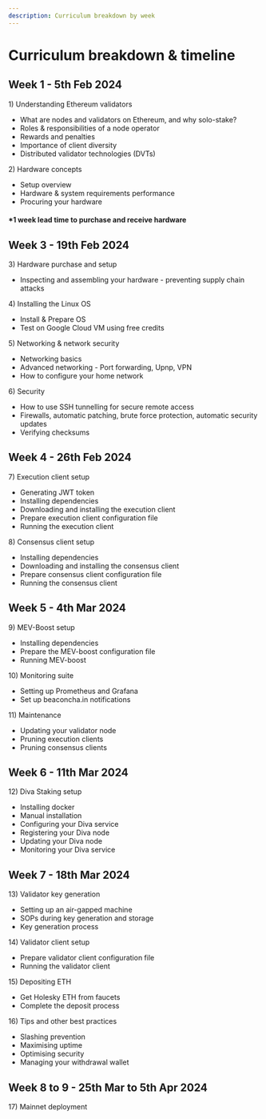```yaml
---
description: Curriculum breakdown by week
---
```


# Curriculum breakdown & timeline

## Week 1 - 5th Feb 2024

1\) Understanding Ethereum validators

* What are nodes and validators on Ethereum, and why solo-stake?
* Roles & responsibilities of a node operator&#x20;
* Rewards and penalties
* Importance of client diversity
* Distributed validator technologies (DVTs)

2\) Hardware concepts

* Setup overview
* Hardware & system requirements performance
* Procuring your hardware

#### \*1 week lead time to purchase and receive hardware

## Week 3 - 19th Feb 2024

3\) Hardware purchase and setup

* Inspecting and assembling your hardware - preventing supply chain attacks

4\) Installing the Linux OS

* Install & Prepare OS&#x20;
* Test on Google Cloud VM using free credits

5\) Networking & network security

* Networking basics
* Advanced networking - Port forwarding, Upnp, VPN
* How to configure your home network

6\) Security

* How to use SSH tunnelling for secure remote access
* Firewalls, automatic patching, brute force protection, automatic security updates
* Verifying checksums

## Week 4 - 26th Feb 2024

7\) Execution client setup

* Generating JWT token
* Installing dependencies
* Downloading and installing the execution client
* Prepare execution client configuration file
* Running the execution client

8\) Consensus client setup

* Installing dependencies
* Downloading and installing the consensus client
* Prepare consensus client configuration file
* Running the consensus client

## Week 5 - 4th Mar 2024

9\) MEV-Boost setup

* Installing dependencies
* Prepare the MEV-boost configuration file
* Running MEV-boost&#x20;

10\) Monitoring suite

* Setting up Prometheus and Grafana
* Set up beaconcha.in notifications

11\) Maintenance

* Updating your validator node
* Pruning execution clients
* Pruning consensus clients

## Week 6 - 11th Mar 2024

12\) Diva Staking setup

* Installing docker&#x20;
* Manual installation
* Configuring your Diva service
* Registering your Diva node
* Updating your Diva node&#x20;
* Monitoring your Diva service

## Week 7 - 18th Mar 2024

13\) Validator key generation

* Setting up an air-gapped machine&#x20;
* SOPs during key generation and storage&#x20;
* Key generation process

14\) Validator client setup

* Prepare validator client configuration file
* Running the validator client

15\) Depositing ETH

* Get Holesky ETH from faucets
* Complete the deposit process

16\) Tips and other best practices

* Slashing prevention
* Maximising uptime
* Optimising security
* Managing your withdrawal wallet

## Week 8 to 9 - 25th Mar to 5th Apr 2024&#x20;

17\) Mainnet deployment
